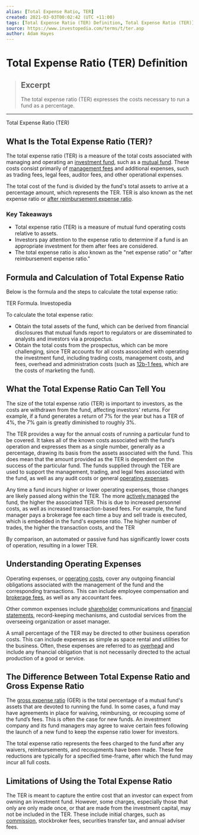 ```yaml
---
alias: [Total Expense Ratio, TER]
created: 2021-03-03T00:02:42 (UTC +11:00)
tags: [Total Expense Ratio (TER) Definition, Total Expense Ratio (TER)]
source: https://www.investopedia.com/terms/t/ter.asp
author: Adam Hayes
---
```


# Total Expense Ratio (TER) Definition

> ## Excerpt
> The total expense ratio (TER) expresses the costs necessary to run a fund as a percentage.

---

Total Expense Ratio (TER)
## What Is the Total Expense Ratio (TER)?

The total expense ratio (TER) is a measure of the total costs associated with managing and operating an [investment fund](https://www.investopedia.com/terms/i/investment-fund.asp), such as a [mutual fund](https://www.investopedia.com/terms/m/mutualfund.asp). These costs consist primarily of [management fees](https://www.investopedia.com/terms/m/managementfee.asp) and additional expenses, such as trading fees, legal fees, auditor fees, and other operational expenses.

The total cost of the fund is divided by the fund's total assets to arrive at a percentage amount, which represents the TER. TER is also known as the net expense ratio or [after reimbursement expense ratio](https://www.investopedia.com/terms/a/arer.asp).

### Key Takeaways

-   Total expense ratio (TER) is a measure of mutual fund operating costs relative to assets.
-   Investors pay attention to the expense ratio to determine if a fund is an appropriate investment for them after fees are considered.
-   The total expense ratio is also known as the "net expense ratio" or "after reimbursement expense ratio."

## Formula and Calculation of Total Expense Ratio

Below is the formula and the steps to calculate the total expense ratio:

TER Formula. Investopedia 

To calculate the total expense ratio:

-   Obtain the total assets of the fund, which can be derived from financial disclosures that mutual funds report to regulators or are disseminated to analysts and investors via a prospectus.
-   Obtain the total costs from the prospectus, which can be more challenging, since TER accounts for all costs associated with operating the investment fund, including trading costs, management costs, and fees, overhead and administration costs (such as [12b-1 fees](https://www.investopedia.com/terms/1/12b-1fees.asp), which are the costs of marketing the fund).

## What the Total Expense Ratio Can Tell You

The size of the total expense ratio (TER) is important to investors, as the costs are withdrawn from the fund, affecting investors' returns. For example, if a fund generates a return of 7% for the year but has a TER of 4%, the 7% gain is greatly diminished to roughly 3%.

The TER provides a way for the annual costs of running a particular fund to be covered. It takes all of the known costs associated with the fund’s operation and expresses them as a single number, generally as a percentage, drawing its basis from the assets associated with the fund. This does mean that the amount provided as the TER is dependent on the success of the particular fund. The funds supplied through the TER are used to support the management, trading, and legal fees associated with the fund, as well as any audit costs or general [operating expenses](https://www.investopedia.com/terms/o/operating_expense.asp).

Any time a fund incurs higher or lower operating expenses, those changes are likely passed along within the TER. The more [actively managed](https://www.investopedia.com/terms/a/activemanagement.asp) the fund, the higher the associated TER. This is due to increased personnel costs, as well as increased transaction-based fees. For example, the fund manager pays a brokerage fee each time a buy and sell trade is executed, which is embedded in the fund's expense ratio. The higher number of trades, the higher the transaction costs, and the TER

By comparison, an automated or passive fund has significantly lower costs of operation, resulting in a lower TER.

## Understanding Operating Expenses

Operating expenses, or [operating costs](https://www.investopedia.com/terms/o/operating-cost.asp), cover any outgoing financial obligations associated with the management of the fund and the corresponding transactions. This can include employee compensation and [brokerage fees](https://www.investopedia.com/terms/b/brokerage-fee.asp), as well as any accountant fees.

Other common expenses include [shareholder](https://www.investopedia.com/terms/s/shareholder.asp) communications and [financial statements](https://www.investopedia.com/terms/f/financial-statements.asp), record-keeping mechanisms, and custodial services from the overseeing organization or asset manager.

A small percentage of the TER may be directed to other business operation costs. This can include expenses as simple as space rental and utilities for the business. Often, these expenses are referred to as [overhead](https://www.investopedia.com/terms/o/overhead.asp) and include any financial obligation that is not necessarily directed to the actual production of a good or service.

## The Difference Between Total Expense Ratio and Gross Expense Ratio

The [gross expense ratio](https://www.investopedia.com/terms/g/gross-expense-ratio.asp) (GER) is the total percentage of a mutual fund's assets that are devoted to running the fund. In some cases, a fund may have agreements in place for waiving, reimbursing, or recouping some of the fund’s fees. This is often the case for new funds. An investment company and its fund managers may agree to waive certain fees following the launch of a new fund to keep the expense ratio lower for investors.

The total expense ratio represents the fees charged to the fund after any waivers, reimbursements, and recoupments have been made. These fee reductions are typically for a specified time-frame, after which the fund may incur all full costs.

## Limitations of Using the Total Expense Ratio

The TER is meant to capture the entire cost that an investor can expect from owning an investment fund. However, some charges, especially those that only are only made once, or that are made from the investment capital, may not be included in the TER. These include initial charges, such as [commission](https://www.investopedia.com/terms/c/commission.asp), stockbroker fees, securities transfer tax, and annual adviser fees.
